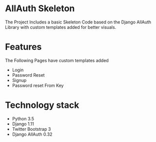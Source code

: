 # AllAuth Skeleton
The Project Includes a basic Skeleton Code based on the 
Django AllAuth Library with custom templates added for better visuals.

# Features

The Following Pages have custom templates added

- Login
- Password Reset
- Signup
- Password reset From Key

# Technology stack

- Python 3.5
- Django 1.11
- Twitter Bootstrap 3
- Django AllAuth 0.32
